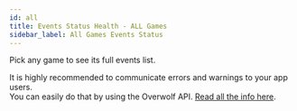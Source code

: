 ```yaml
---
id: all
title: Events Status Health - ALL Games
sidebar_label: All Games Events Status
---
```


<meta http-equiv="Content-Type" content="text/html charset=utf-8"/>
<!-- importing React -->
<script src="https://unpkg.com/react@15/dist/react.js"></script>
<!-- importing React-Dom -->
<script src="https://unpkg.com/react-dom@15/dist/react-dom.js"></script>
<!-- importing babel for jsx -->
<script src=" https://unpkg.com/babel-standalone@6/babel.min.js"></script>
<!-- importing the remarkable plugin -->
<script src="https://cdnjs.cloudflare.com/ajax/libs/remarkable/1.7.1/remarkable.js"></script>
<!-- importing games metadata -->
<script src="/js/games_metadata.js"></script>

Pick any game to see its full events list.

It is highly recommended to communicate errors and warnings to your app users.  
You can easily do that by using the Overwolf API. [Read all the info here](../api/howto-check-events-status-from-app).

<div id="gameEventsStatus">
  <script type="text/jsx" src="/jsx/gameEventsStatus.jsx"></script>
</div>
